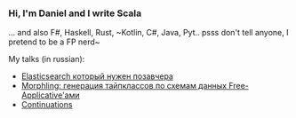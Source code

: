 ### Hi, I'm Daniel and I write Scala
... and also F#, Haskell, Rust, ~Kotlin, C#, Java, Pyt.. psss don't tell anyone, I pretend to be a FP nerd~

My talks (in russian):
- [Elasticsearch который нужен позавчера](https://www.youtube.com/watch?v=89zkLejQ8ek)
- [Morphling: генерация тайпклассов по схемам данных Free-Applicative'ами](https://www.youtube.com/watch?v=lLNlbR5cZ9I)
- [Continuations](https://www.youtube.com/watch?v=iNvWD0hezjw)